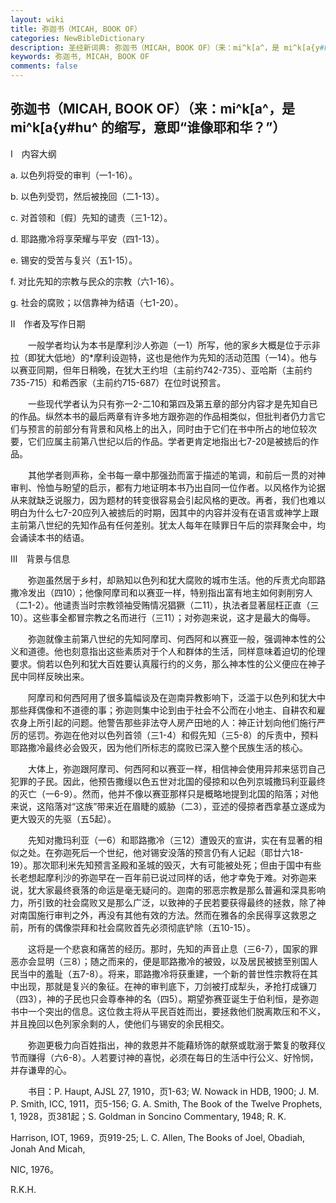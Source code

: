 ```yaml
---
layout: wiki
title: 弥迦书（MICAH, BOOK OF）
categories: NewBibleDictionary
description: 圣经新词典: 弥迦书（MICAH, BOOK OF）（来：mi^k[a^，是 mi^k[a{y#hu^ 的缩写，意即“谁像耶和华？”）
keywords: 弥迦书, MICAH, BOOK OF
comments: false
---
```


## 弥迦书（MICAH, BOOK OF）（来：mi^k[a^，是 mi^k[a{y#hu^ 的缩写，意即“谁像耶和华？”）

Ⅰ　内容大纲

a. 以色列将受的审判（一1-16）。

b. 以色列受罚，然后被挽回（二1-13）。

c. 对首领和〔假〕先知的谴责（三1-12）。

d. 耶路撒冷将享荣耀与平安（四1-13）。

e. 锡安的受苦与复兴（五1-15）。

f. 对比先知的宗教与民众的宗教（六1-16）。

g. 社会的腐败；以信靠神为结语（七1-20）。

Ⅱ　作者及写作日期

　　一般学者均认为本书是摩利沙人弥迦（一1）所写，他的家乡大概是位于示非拉（即犹大低地）的*摩利设迦特，这也是他作为先知的活动范围（一14）。他与以赛亚同期，但年日稍晚，在犹大王约坦（主前约742-735）、亚哈斯（主前约735-715）和希西家（主前约715-687）在位时说预言。

　　一些现代学者认为只有弥一2-二10和第四及第五章的部分内容才是先知自已的作品。纵然本书的最后两章有许多地方跟弥迦的作品相类似，但批判者仍力言它们与预言的前部分有背景和风格上的出入，同时由于它们在书中所占的地位较次要，它们应属主前第八世纪以后的作品。学者更肯定地指出七7-20是被掳后的作品。

　　其他学者则声称，全书每一章中那强劲而富于描述的笔调，和前后一贯的对神审判、怜恤与盼望的启示，都有力地证明本书乃出自同一位作者。以风格作为论据从来就缺乏说服力，因为题材的转变很容易会引起风格的更改。再者，我们也难以明白为什么七7-20应列入被掳后的时期，因其中的内容并没有在语言或神学上跟主前第八世纪的先知作品有任何差别。犹太人每年在赎罪日午后的崇拜聚会中，均会诵读本书的结语。

Ⅲ　背景与信息

　　弥迦虽然居于乡村，却熟知以色列和犹大腐败的城市生活。他的斥责尤向耶路撒冷发出（四10）；他像阿摩司和以赛亚一样，特别指出富有地主如何剥削穷人（二1-2）。他谴责当时宗教领袖受贿情况猖獗（二11），执法者显著屈枉正直（三10）。这些事全都冒宗教之名而进行（三11）；对弥迦来说，这才是最大的侮辱。

　　弥迦就像主前第八世纪的先知阿摩司、何西阿和以赛亚一般，强调神本性的公义和道德。他也刻意指出这些素质对于个人和群体的生活，同样意味着迫切的伦理要求。倘若以色列和犹大百姓要认真履行约的义务，那么神本性的公义便应在神子民中同样反映出来。

　　阿摩司和何西阿用了很多篇幅谈及在迦南异教影响下，泛滥于以色列和犹大中那些拜偶像和不道德的事；弥迦则集中论到由于社会不公而在小地主、自耕农和雇农身上所引起的问题。他警告那些非法夺人房产田地的人：神正计划向他们施行严厉的惩罚。弥迦在他对以色列首领（三1-4）和假先知（三5-8）的斥责中，预料耶路撒冷最终必会毁灭，因为他们所标志的腐败已深入整个民族生活的核心。

　　大体上，弥迦跟阿摩司、何西阿和以赛亚一样，相信神会使用异邦来惩罚自己犯罪的子民。因此，他预告撒缦以色五世对北国的侵掠和以色列京城撒玛利亚最终的灭亡（一6-9）。然而，他并不像以赛亚那样只是概略地提到北国的陷落；对他来说，这陷落对“这族”带来近在眉睫的威胁（二3），亚述的侵掠者西拿基立遂成为更大毁灭的先驱（五5起）。

　　先知对撒玛利亚（一6）和耶路撒冷（三12）遭毁灭的宣讲，实在有显著的相似之处。在弥迦死后一个世纪，他对锡安没落的预言仍有人记起（耶廿六18-19）。那次耶利米先知预言圣殿和圣城的毁灭，大有可能被处死；但由于国中有些长老想起摩利沙的弥迦早在一百年前已说过同样的话，他才幸免于难。对弥迦来说，犹大家最终衰落的命运是毫无疑问的。迦南的邪恶宗教是那么普遍和深具影响力，所引致的社会腐败又是那么广泛，以致神的子民若要获得最终的拯救，除了神对南国施行审判之外，再没有其他有效的方法。然而在雅各的余民得享这救恩之前，所有的偶像崇拜和社会腐败首先必须彻底铲除（五10-15）。

　　这将是一个悲哀和痛苦的经历。那时，先知的声音止息（三6-7），国家的罪恶亦会显明（三8）；随之而来的，便是耶路撒冷的被毁，以及居民被掳至别国人民当中的羞耻（五7-8）。将来，耶路撒冷将获重建，一个新的普世性宗教将在其中出现，那就是复兴的象征。在神的审判底下，刀剑被打成犁头，矛抢打成镰刀（四3），神的子民也只会尊奉神的名（四5）。期望弥赛亚诞生于伯利恒，是弥迦书中一个突出的信息。这位救主将从平民百姓而出，要拯救他们脱离欺压和不义，并且挽回以色列家余剩的人，使他们与锡安的余民相交。

　　弥迦更极力向百姓指出，神的救恩并不能藉矫饰的献祭或耽溺于繁复的敬拜仪节而赚得（六6-8）。人若要讨神的喜悦，必须在每日的生活中行公义、好怜悯，并存谦卑的心。

　　书目：P. Haupt, AJSL 27, 1910，页1-63; W. Nowack in HDB, 1900; J. M. P. Smith, ICC, 1911，页5-156; G. A. Smith, The Book of the Twelve Prophets, 1, 1928，页381起；S. Goldman in Soncino Commentary, 1948; R. K.

Harrison, IOT, 1969，页919-25; L. C. Allen, The Books of Joel, Obadiah, Jonah And Micah,

NIC, 1976。

R.K.H.








